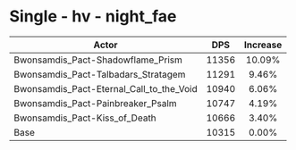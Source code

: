 # Single - hv - night_fae
| Actor | DPS | Increase |
|---|:---:|:---:|
|Bwonsamdis_Pact-Shadowflame_Prism|11356|10.09%|
|Bwonsamdis_Pact-Talbadars_Stratagem|11291|9.46%|
|Bwonsamdis_Pact-Eternal_Call_to_the_Void|10940|6.06%|
|Bwonsamdis_Pact-Painbreaker_Psalm|10747|4.19%|
|Bwonsamdis_Pact-Kiss_of_Death|10666|3.40%|
|Base|10315|0.00%|
